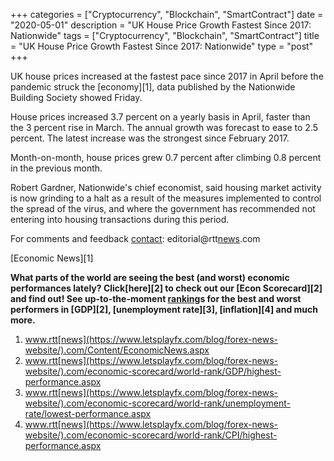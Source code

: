 +++
categories = ["Cryptocurrency", "Blockchain", "SmartContract"]
date = "2020-05-01"
description = "UK House Price Growth Fastest Since 2017: Nationwide"
tags = ["Cryptocurrency", "Blockchain", "SmartContract"]
title = "UK House Price Growth Fastest Since 2017: Nationwide"
type = "post"
+++

UK house prices increased at the fastest pace since 2017 in April before
the pandemic struck the [economy][1], data published by the Nationwide
Building Society showed Friday.

House prices increased 3.7 percent on a yearly basis in April, faster
than the 3 percent rise in March. The annual growth was forecast to ease
to 2.5 percent. The latest increase was the strongest since February
2017.

Month-on-month, house prices grew 0.7 percent after climbing 0.8 percent
in the previous month.

Robert Gardner, Nationwide's chief economist, said housing market
activity is now grinding to a halt as a result of the measures
implemented to control the spread of the virus, and where the government
has recommended not entering into housing transactions during this
period.

For comments and feedback [contact](https://www.playgroundfx.com/contact/): editorial@rtt[news](https://www.letsplayfx.com/blog/forex-news-website/).com

[Economic News][1]

 **What parts of the world are seeing the best (and worst) economic
performances lately? Click[here][2] to check out our [Econ Scorecard][2]
and find out! See up-to-the-moment [ranking](https://www.playgroundfx.com/blog/crypto-exchange-ranking/)s for the best and worst
performers in [GDP][2], [unemployment rate][3], [inflation][4] and much
more.**

   1. www.rtt[news](https://www.letsplayfx.com/blog/forex-news-website/).com/Content/EconomicNews.aspx
   2. www.rtt[news](https://www.letsplayfx.com/blog/forex-news-website/).com/economic-scorecard/world-rank/GDP/highest-performance.aspx
   3. www.rtt[news](https://www.letsplayfx.com/blog/forex-news-website/).com/economic-scorecard/world-rank/unemployment-rate/lowest-performance.aspx
   4. www.rtt[news](https://www.letsplayfx.com/blog/forex-news-website/).com/economic-scorecard/world-rank/CPI/highest-performance.aspx